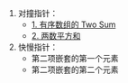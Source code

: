 1. 对撞指针：
    -  [1. 有序数组的 Two Sum](#1-有序数组的-two-sum)
    - [2. 两数平方和](#2-两数平方和)
2. 快慢指针：
    - 第二项嵌套的第一个元素
    - 第二项嵌套的第二个元素
